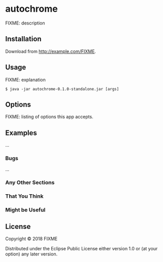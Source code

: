 # autochrome

FIXME: description

## Installation

Download from http://example.com/FIXME.

## Usage

FIXME: explanation

    $ java -jar autochrome-0.1.0-standalone.jar [args]

## Options

FIXME: listing of options this app accepts.

## Examples

...

### Bugs

...

### Any Other Sections
### That You Think
### Might be Useful

## License

Copyright © 2018 FIXME

Distributed under the Eclipse Public License either version 1.0 or (at
your option) any later version.
